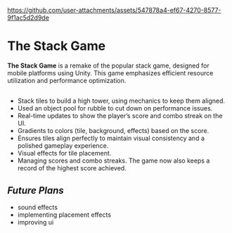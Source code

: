 https://github.com/user-attachments/assets/547878a4-ef67-4270-8577-9f1ac5d2d9de

# **The Stack Game**

**The Stack Game** is a remake of the popular stack game, designed for mobile platforms using Unity. This game emphasizes efficient resource utilization and performance optimization.

##

- Stack tiles to build a high tower, using mechanics to keep them aligned.
- Used an object pool for rubble to cut down on performance issues.
- Real-time updates to show the player’s score and combo streak on the UI.
- Gradients to colors (tile, background, effects) based on the score.
- Ensures tiles align perfectly to maintain visual consistency and a polished gameplay experience.
- Visual effects for tile placement.
- Managing scores and combo streaks. The game now also keeps a record of the highest score achieved.

##
  
## *Future Plans*
- sound effects
- implementing placement effects
- improving ui
